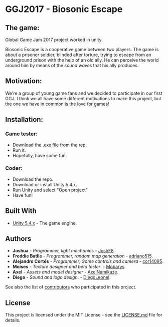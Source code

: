 # GGJ2017 - Biosonic Escape
## The game:
Global Game Jam 2017 project worked in unity. 


Biosonic Escape is a cooperative game between two players. The game is about a prisoner soldier, blinded after torture, trying to escape from an underground prison with the help of an old ally. He can perceive the world around him by means of the *sound waves* that his ally produces. 

## Motivation:
We're a group of young game fans and we decided to participate in our first GGJ. I think we all have some different motivations to make this project, but the one we have in common is the love for games!

## Installation:
### Game tester:
* Download the .exe file from the rep.
* Run it.
* Hopefully, have some fun.

### Coder:
* Download the repo.
* Download or install Unity 5.4.x.
* Run Unity and select "Open project".
* Have fun!

## Built With
* [Unity 5.4.x](https://unity3d.com/get-unity/download/archive?_ga=1.57440362.1736976077.1484983193) - The game engine.

## Authors

* **Joshua** - *Programmer, light mechanics* - [JoshF8](https://github.com/JoshF8).
* **Freddie Batlle** - *Programmer, random map generation* - [adriano515](https://github.com/adriano515).
* **Alejandro Cortés** - *Programmer, Game controls and camera* - [cor14095](https://github.com/cor14095).
* **Moises** - *Texture designer and beta tester*. - [Mobarys](https://github.com/Mobarys).
* **Axel** - *Assets and model designer* - [AxelNamikaze](https://github.com/AxelNamikaze).
* **Diego** - *Sound and logo design*. - [DiegoLeonel](https://github.com/DiegoLeonel).

See also the list of [contributors](https://github.com/your/project/contributors) who participated in this project.

## License

This project is licensed under the MIT License - see the [LICENSE.md](LICENSE.md) file for details.
